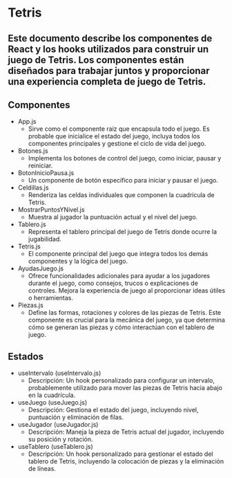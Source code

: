 # Tetris
## Este documento describe los componentes de React y los hooks utilizados para construir un juego de Tetris. Los componentes están diseñados para trabajar juntos y proporcionar una experiencia completa de juego de Tetris.

## Componentes

- App.js
    - Sirve como el componente raíz que encapsula todo el juego. Es probable que inicialice el estado del juego, incluya todos los componentes principales y gestione el ciclo de vida del juego.
- Botones.js
    - Implementa los botones de control del juego, como iniciar, pausar y reiniciar.
- BotonInicioPausa.js
    - Un componente de botón específico para iniciar y pausar el juego.
- Celdillas.js
    - Renderiza las celdas individuales que componen la cuadrícula de Tetris.
- MostrarPuntosYNivel.js
    - Muestra al jugador la puntuación actual y el nivel del juego.
- Tablero.js
    - Representa el tablero principal del juego de Tetris donde ocurre la jugabilidad.
- Tetris.js
    - El componente principal del juego que integra todos los demás componentes y la lógica del juego.
- AyudasJuego.js
    - Ofrece funcionalidades adicionales para ayudar a los jugadores durante el juego, como consejos, trucos o explicaciones de controles. Mejora la experiencia de juego al proporcionar ideas útiles o herramientas.
- Piezas.js
    - Define las formas, rotaciones y colores de las piezas de Tetris. Este componente es crucial para la mecánica del juego, ya que determina cómo se generan las piezas y cómo interactúan con el tablero de juego.

## Estados
- useIntervalo (useIntervalo.js)
    - Descripción: Un hook personalizado para configurar un intervalo, probablemente utilizado para mover las piezas de Tetris hacia abajo en la cuadrícula.
- useJuego (useJuego.js)
    - Descripción: Gestiona el estado del juego, incluyendo nivel, puntuación y eliminación de filas.
- useJugador (useJugador.js)
    - Descripción: Maneja la pieza de Tetris actual del jugador, incluyendo su posición y rotación.
- useTablero (useTablero.js)
    - Descripción: Un hook personalizado para gestionar el estado del tablero de Tetris, incluyendo la colocación de piezas y la eliminación de líneas.
